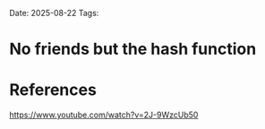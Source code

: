 Date: 2025-08-22
Tags: 

# No friends but the hash function

# References
https://www.youtube.com/watch?v=2J-9WzcUb50